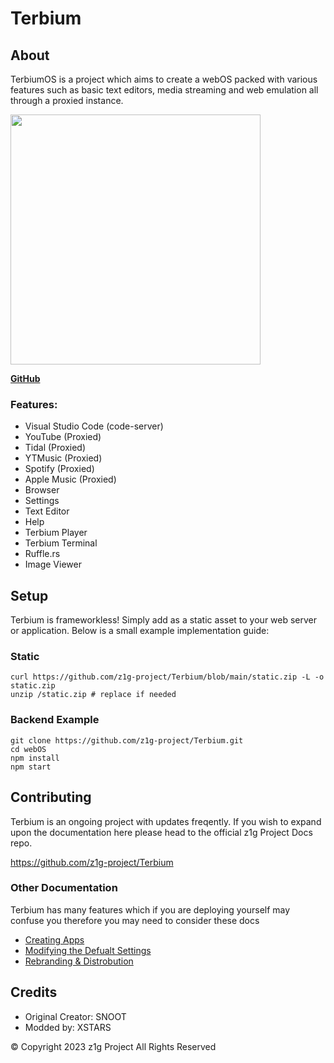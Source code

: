 # Terbium

## About

TerbiumOS is a project which aims to create a webOS packed with various features such as basic text editors, media streaming and web emulation all through a proxied instance.

<img
  src="https://github.com/TerbiumOS/webOS/blob/main/Terbium.png?raw=true"
  height="400px"></img>

[**GitHub**](https://github.com/z1g-project/Terbium)

### Features:

- Visual Studio Code (code-server)
- YouTube (Proxied)
- Tidal (Proxied)
- YTMusic (Proxied)
- Spotify (Proxied)
- Apple Music (Proxied)
- Browser
- Settings
- Text Editor
- Help
- Terbium Player
- Terbium Terminal
- Ruffle.rs
- Image Viewer

## Setup

Terbium is frameworkless! Simply add as a static asset to your web server or application. Below is a small example implementation guide:

### Static

```
curl https://github.com/z1g-project/Terbium/blob/main/static.zip -L -o static.zip
unzip /static.zip # replace if needed
```

### Backend Example

```
git clone https://github.com/z1g-project/Terbium.git
cd webOS
npm install
npm start
```

## Contributing

Terbium is an ongoing project with updates freqently. If you wish to expand upon the documentation here please head to the official z1g Project Docs repo.

<a href="https://github.com/z1g-project/Terbium">
  https://github.com/z1g-project/Terbium
</a>

### Other Documentation

Terbium has many features which if you are deploying yourself may confuse you therefore you may need to consider these docs

- [Creating Apps](https://docs.z1g-project.repl.co/services/terbium/apps/)
- [Modifying the Defualt Settings](https://docs.z1g-project.repl.co/services/terbium/modding)
- [Rebranding & Distrobution](https://docs.z1g-project.repl.co/services/terbium/licensing)

## Credits

- Original Creator: SNOOT
- Modded by: XSTARS

© Copyright 2023 z1g Project All Rights Reserved